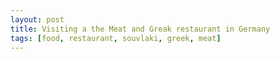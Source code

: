```yaml
---
layout: post
title: Visiting a the Meat and Greak restaurant in Germany
tags: [food, restaurant, souvlaki, greek, meat]
---
```

